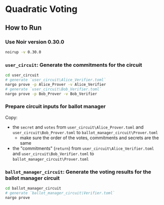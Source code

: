 # Quadratic Voting

## How to Run

### Use Noir version 0.30.0

```bash
noirup -v 0.30.0
```

### `user_circuit`: Generate the commitments for the circuit

```bash
cd user_circuit
# generate `user_circuit\Alice_Verifier.toml`
nargo prove -p Alice_Prover -v Alice_Verifier
# generate `user_circuit\Bob_Verifier.toml`
nargo prove -p Bob_Prover -v Bob_Verifier
```

### Prepare circuit inputs for ballot manager

Copy:

- the `secret` and `votes` from `user_circuit\Alice_Prover.toml` and `user_circuit\Bob_Prover.toml` to `ballot_manager_circuit\Prover.toml`
  - make sure the order of the votes, commitments and secrets are the same
- the "commitments" (`return`) from `user_circuit\Alice_Verifier.toml` and `user_circuit\Bob_Verifier.toml` to `ballot_manager_circuit\Prover.toml`

### `ballot_manager_circuit`: Generate the voting results for the ballot manager circuit

```bash
cd ballot_manager_circuit
# generate `ballot_manager_circuit\Verifier.toml`
nargo prove
```
